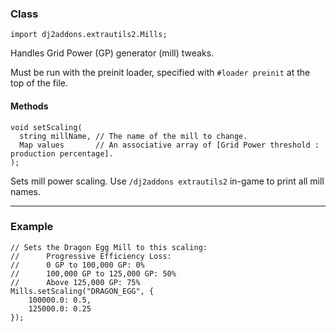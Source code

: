 
### Class

```zenscript
import dj2addons.extrautils2.Mills;
```

Handles Grid Power (GP) generator (mill) tweaks.

Must be run with the preinit loader, specified with `#loader preinit` at the top of the file.


#### Methods

```zenscript
void setScaling(
  string millName, // The name of the mill to change.
  Map values       // An associative array of [Grid Power threshold : production percentage].
);
```

Sets mill power scaling.
Use `/dj2addons extrautils2` in-game to print all mill names.

---


### Example
```zenscript
// Sets the Dragon Egg Mill to this scaling:
//      Progressive Efficiency Loss:
//      0 GP to 100,000 GP: 0%
//      100,000 GP to 125,000 GP: 50%
//      Above 125,000 GP: 75%
Mills.setScaling("DRAGON_EGG", {
	100000.0: 0.5,
	125000.0: 0.25
});
```
